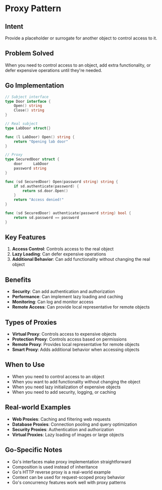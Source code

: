 # Proxy Pattern

## Intent
Provide a placeholder or surrogate for another object to control access to it.

## Problem Solved
When you need to control access to an object, add extra functionality, or defer expensive operations until they're needed.

## Go Implementation

```go
// Subject interface
type Door interface {
    Open() string
    Close() string
}

// Real subject
type LabDoor struct{}

func (l LabDoor) Open() string {
    return "Opening lab door"
}

// Proxy
type SecuredDoor struct {
    door     LabDoor
    password string
}

func (sd SecuredDoor) Open(password string) string {
    if sd.authenticate(password) {
        return sd.door.Open()
    }
    return "Access denied!"
}

func (sd SecuredDoor) authenticate(password string) bool {
    return sd.password == password
}
```

## Key Features

1. **Access Control**: Controls access to the real object
2. **Lazy Loading**: Can defer expensive operations
3. **Additional Behavior**: Can add functionality without changing the real object

## Benefits

- **Security**: Can add authentication and authorization
- **Performance**: Can implement lazy loading and caching
- **Monitoring**: Can log and monitor access
- **Remote Access**: Can provide local representative for remote objects

## Types of Proxies

- **Virtual Proxy**: Controls access to expensive objects
- **Protection Proxy**: Controls access based on permissions
- **Remote Proxy**: Provides local representative for remote objects
- **Smart Proxy**: Adds additional behavior when accessing objects

## When to Use

- When you need to control access to an object
- When you want to add functionality without changing the object
- When you need lazy initialization of expensive objects
- When you need to add security, logging, or caching

## Real-world Examples

- **Web Proxies**: Caching and filtering web requests
- **Database Proxies**: Connection pooling and query optimization
- **Security Proxies**: Authentication and authorization
- **Virtual Proxies**: Lazy loading of images or large objects

## Go-Specific Notes

- Go's interfaces make proxy implementation straightforward
- Composition is used instead of inheritance
- Go's HTTP reverse proxy is a real-world example
- Context can be used for request-scoped proxy behavior
- Go's concurrency features work well with proxy patterns
